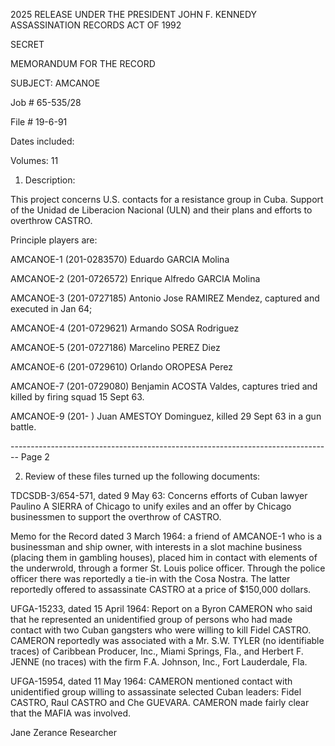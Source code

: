 2025 RELEASE UNDER THE PRESIDENT JOHN F. KENNEDY ASSASSINATION RECORDS ACT OF 1992

SECRET

MEMORANDUM FOR THE RECORD

SUBJECT: AMCANOE

Job # 65-535/28

File # 19-6-91

Dates included:

Volumes: 11

1. Description:

This project concerns U.S. contacts for a resistance group in Cuba. Support of the Unidad de Liberacion Nacional (ULN) and their plans and efforts to overthrow CASTRO.

Principle players are:

AMCANOE-1 (201-0283570) Eduardo GARCIA Molina

AMCANOE-2 (201-0726572) Enrique Alfredo GARCIA Molina

AMCANOE-3 (201-0727185) Antonio Jose RAMIREZ Mendez, captured and executed in Jan 64;

AMCANOE-4 (201-0729621) Armando SOSA Rodriguez

AMCANOE-5 (201-0727186) Marcelino PEREZ Diez

AMCANOE-6 (201-0729610) Orlando OROPESA Perez

AMCANOE-7 (201-0729080) Benjamin ACOSTA Valdes, captures tried and killed by firing squad 15 Sept 63.

AMCANOE-9 (201- ) Juan AMESTOY Dominguez, killed 29 Sept 63 in a gun battle.


-------------------------------------------------------------------------------- Page 2

2. Review of these files turned up the following documents:

TDCSDB-3/654-571, dated 9 May 63: Concerns efforts of Cuban lawyer Paulino A SIERRA of Chicago to unify exiles and an offer by Chicago businessmen to support the overthrow of CASTRO.

Memo for the Record dated 3 March 1964: a friend of AMCANOE-1 who is a businessman and ship owner, with interests in a slot machine business (placing them in gambling houses), placed him in contact with elements of the underwrold, through a former St. Louis police officer. Through the police officer there was reportedly a tie-in with the Cosa Nostra. The latter reportedly offered to assassinate CASTRO at a price of $150,000 dollars.

UFGA-15233, dated 15 April 1964: Report on a Byron CAMERON who said that he represented an unidentified group of persons who had made contact with two Cuban gangsters who were willing to kill Fidel CASTRO. CAMERON reportedly was associated with a Mr. S.W. TYLER (no identifiable traces) of Caribbean Producer, Inc., Miami Springs, Fla., and Herbert F. JENNE (no traces) with the firm F.A. Johnson, Inc., Fort Lauderdale, Fla.

UFGA-15954, dated 11 May 1964: CAMERON mentioned contact with unidentified group willing to assassinate selected Cuban leaders: Fidel CASTRO, Raul CASTRO and Che GUEVARA. CAMERON made fairly clear that the MAFIA was involved.

Jane Zerance
Researcher
